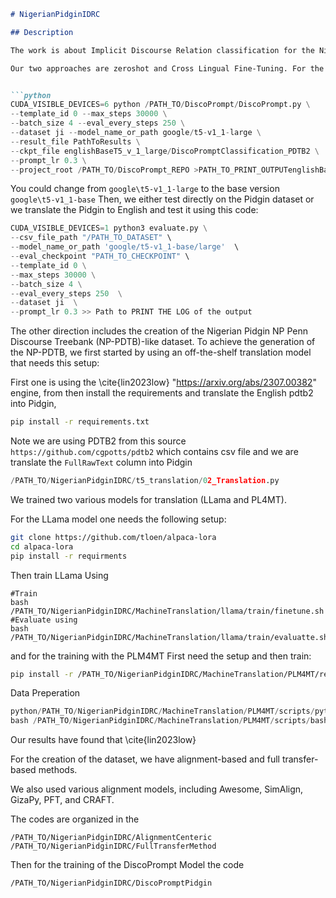 ```markdown
# NigerianPidginIDRC

## Description

The work is about Implicit Discourse Relation classification for the Nigerian Pidgin language. Nigerian Pidgin is spoken by about 100 million people yet is considered a low-resource language. Our focus is on the discourse relation classification, particularly in the implicit setting.

Our two approaches are zeroshot and Cross Lingual Fine-Tuning. For the zeroshot approach, we start by training a state-of-the-art model in English using the following code:


```python
CUDA_VISIBLE_DEVICES=6 python /PATH_TO/DiscoPrompt/DiscoPrompt.py \
--template_id 0 --max_steps 30000 \
--batch_size 4 --eval_every_steps 250 \
--dataset ji --model_name_or_path google/t5-v1_1-large \
--result_file PathToResults \
--ckpt_file englishBaseT5_v_1_large/DiscoPromptClassification_PDTB2 \
--prompt_lr 0.3 \
--project_root /PATH_TO/DiscoPrompt_REPO >PATH_TO_PRINT_OUTPUTenglishBaselineT5_v_1_1large/t5V1_1LargeLog.txt
```
You could change from `google\t5-v1_1-large` to the base version `google\t5-v1_1-base`
Then, we either test directly on the Pidgin dataset or we translate the Pidgin to English and test it using this code:

```python
CUDA_VISIBLE_DEVICES=1 python3 evaluate.py \
--csv_file_path "/PATH_TO_DATASET" \
--model_name_or_path 'google/t5-v1_1-base/large'  \
--eval_checkpoint "PATH_TO_CHECKPOINT" \
--template_id 0 \
--max_steps 30000 \
--batch_size 4 \
--eval_every_steps 250  \
--dataset ji  \
--prompt_lr 0.3 >> Path to PRINT THE LOG of the output
```

The other direction includes the creation of the Nigerian Pidgin NP Penn Discourse Treebank (NP-PDTB)-like dataset. To achieve the generation of the NP-PDTB, we first started by using an off-the-shelf translation model that needs this setup:

First one is using the \cite{lin2023low} "https://arxiv.org/abs/2307.00382" engine, from  then install the requirements and translate the English pdtb2 into Pidgin, 
```bash
pip install -r requirements.txt
```

Note we are using PDTB2 from this source `https://github.com/cgpotts/pdtb2` which contains csv file and we are translate the `FullRawText` column into Pidgin

```python
/PATH_TO/NigerianPidginIDRC/t5_translation/02_Translation.py
```

We trained two various models for translation (LLama and PL4MT).

For the LLama model  one needs the following setup:

```bash
git clone https://github.com/tloen/alpaca-lora
cd alpaca-lora
pip install -r requirments
```
Then train LLama Using
```
#Train
bash /PATH_TO/NigerianPidginIDRC/MachineTranslation/llama/train/finetune.sh
#Evaluate using 
bash /PATH_TO/NigerianPidginIDRC/MachineTranslation/llama/train/evaluatte.sh
```

and for the training with the PLM4MT First need the setup and then train:

```bash
pip install -r /PATH_TO/NigerianPidginIDRC/MachineTranslation/PLM4MT/requirments.txt
```
Data Preperation
```python
python/PATH_TO/NigerianPidginIDRC/MachineTranslation/PLM4MT/scripts/python/1_dataPreperation.py
bash /PATH_TO/NigerianPidginIDRC/MachineTranslation/PLM4MT/scripts/bash/train.sh
``` 

Our results have found that \cite{lin2023low}

For the creation of the dataset, we have alignment-based and full transfer-based methods.

We also used various alignment models, including Awesome, SimAlign, GizaPy, PFT, and CRAFT.

The codes are organized in the 

```
/PATH_TO/NigerianPidginIDRC/AlignmentCenteric
/PATH_TO/NigerianPidginIDRC/FullTransferMethod
```

Then for the training of the DiscoPrompt Model the code
```
/PATH_TO/NigerianPidginIDRC/DiscoPromptPidgin
```


